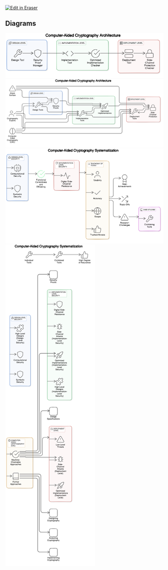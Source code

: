 <p><a target="_blank" href="https://app.eraser.io/workspace/XEsBADsU7nnnOwCbl1qQ" id="edit-in-eraser-github-link"><img alt="Edit in Eraser" src="https://firebasestorage.googleapis.com/v0/b/second-petal-295822.appspot.com/o/images%2Fgithub%2FOpen%20in%20Eraser.svg?alt=media&amp;token=968381c8-a7e7-472a-8ed6-4a6626da5501"></a></p>




<!-- eraser-additional-content -->
## Diagrams
<!-- eraser-additional-files -->
<a href="/Ji-YH2024/CAC-intro-Computer-Aided Cryptography Architecture-1.eraserdiagram" data-element-id="3s3PzYiQjrm4_P6P1Yvnc"><img src="/.eraser/XEsBADsU7nnnOwCbl1qQ___MLcnuqiMBzUCptOlkksZrtqRQO53___---diagram----7adf9850c2a8f478b9f3aebd833de823-Computer-Aided-Cryptography-Architecture.png" alt="" data-element-id="3s3PzYiQjrm4_P6P1Yvnc" /></a>
<a href="/Ji-YH2024/CAC-intro-Computer-Aided Cryptography Architecture-2.eraserdiagram" data-element-id="piLLrr_wpo_4Aq-Ay7yIK"><img src="/.eraser/XEsBADsU7nnnOwCbl1qQ___MLcnuqiMBzUCptOlkksZrtqRQO53___---diagram----5e8b14ed8ae0735d1bf8783ad95b95d7-Computer-Aided-Cryptography-Architecture.png" alt="" data-element-id="piLLrr_wpo_4Aq-Ay7yIK" /></a>
<a href="/Ji-YH2024/CAC-intro-Computer-Aided Cryptography Systematization-3.eraserdiagram" data-element-id="PxA5y9ON6bmHYX_3_YC3m"><img src="/.eraser/XEsBADsU7nnnOwCbl1qQ___MLcnuqiMBzUCptOlkksZrtqRQO53___---diagram----f69a1e0ddf1618def15b729f79aaa731-Computer-Aided-Cryptography-Systematization.png" alt="" data-element-id="PxA5y9ON6bmHYX_3_YC3m" /></a>
<a href="/Ji-YH2024/CAC-intro-Computer-Aided Cryptography Systematization-4.eraserdiagram" data-element-id="-zg39zIl0R-U05azkNQIe"><img src="/.eraser/XEsBADsU7nnnOwCbl1qQ___MLcnuqiMBzUCptOlkksZrtqRQO53___---diagram----99469b21dadb7022159b23aa9ae11f0d-Computer-Aided-Cryptography-Systematization.png" alt="" data-element-id="-zg39zIl0R-U05azkNQIe" /></a>
<!-- end-eraser-additional-files -->
<!-- end-eraser-additional-content -->
<!--- Eraser file: https://app.eraser.io/workspace/XEsBADsU7nnnOwCbl1qQ --->